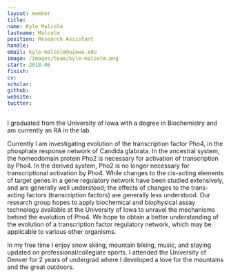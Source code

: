```yaml
---
layout: member
title:
name: Kyle Malcolm
lastname: Malcolm
position: Research Assistant
handle:
email: kyle-malcolm@uiowa.edu
image: /images/team/kyle-malcolm.png
start: 2018.06
finish:
cv:
scholar:
github:
website:
twitter:
---
```


I graduated from the University of Iowa with a degree in Biochemistry and am currently an RA in the lab.

Currently I am investigating evolution of the transcription factor Pho4, in the phosphate response network of Candida glabrata. In the ancestral system, the homeodomain protein Pho2 is necessary for activation of transcription by Pho4. In the derived system, Pho2 is no longer necessary for transcriptional activation by Pho4. While changes to the cis-acting elements of target genes in a gene regulatory network have been studied extensively, and are generally well understood; the effects of changes to the trans-acting factors (transcription factors) are generally less understood. Our research group hopes to apply biochemical and biophysical assay technology available at the University of Iowa to unravel the mechanisms behind the evolution of Pho4. We hope to obtain a better understanding of the evolution of a transcription factor regulatory network, which may be applicable to various other organisms.

In my free time I enjoy snow skiing, mountain biking, music, and staying updated on professional/collegiate sports. I attended the University of Denver for 2 years of undergrad where I developed a love for the mountains and the great outdoors.  
